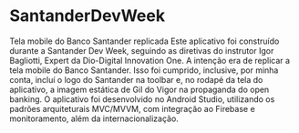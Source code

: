 # SantanderDevWeek
Tela mobile do Banco Santander replicada
Este aplicativo foi construído durante a Santander Dev Week, seguindo as diretivas do instrutor Igor Bagliotti, Expert da Dio-Digital Innovation One.
A intenção era de replicar a tela mobile do Banco Santander.   Isso foi cumprido, inclusive, por minha conta, incluí o logo do Santander na toolbar e, no rodapé da tela do aplicativo, a imagem estática de Gil do Vigor na propaganda do open banking.
O aplicativo foi desenvolvido no Android Studio, utilizando os padrões arquiteturais MVC/MVVM, com integração ao Firebase e monitoramento, além da internacionalização.
